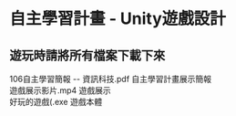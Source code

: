 # 自主學習計畫 - Unity遊戲設計
## 遊玩時請將所有檔案下載下來
106自主學習簡報 -- 資訊科技.pdf 自主學習計畫展示簡報 <br/>
遊戲展示影片.mp4 遊戲展示<br/>
好玩的遊戲(.exe 遊戲本體
